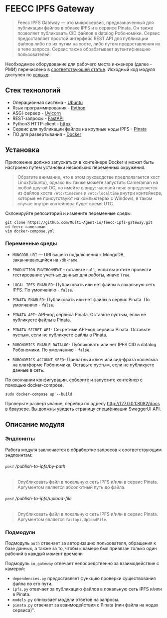 # FEECC IPFS Gateway

> Feecc IPFS Gateway — это микросервис, предназначенный для публикации файлов в облаке IPFS и в сервисе Pinata. 
> Он также позволяет публиковать CID файлов в datalog Робономики. Сервис предоставляет простой интерфейс REST API для 
> публикации файлов либо по их путям на хосте, либо путем предоставления их в теле запроса. Сервис также обрабатывает 
> аутентификацию пользователей.

Необходимое оборудование для рабочего места инженера (далее - РМИ) перечислено в [соответствующей статье](./workbench-and-components.md).
Исходный код модуля доступен по [сслыке](https://github.com/Multi-Agent-io/feecc-ipfs-gateway).

## Стек технологий

- Операционная система - [Ubuntu](https://ubuntu.com/)
- Язык программирования - [Python](https://www.python.org/)
- ASGI-сервер - [Uvicorn](https://www.uvicorn.org/)
- REST-запросы - [FastAPI](https://fastapi.tiangolo.com/)
- Python3 HTTP-client - [httpx](https://www.python-httpx.org/)
- Сервис для публикации файлов на крупные ноды IPFS - [Pinata](https://www.pinata.cloud/)
- ПО для развертывания - [Docker](https://www.docker.com/)

## Установка

Приложение должно запускаться в контейнере Docker и может быть настроено путем установки нескольких переменных окружения.

> Обратите внимание, что в этом руководстве предполагается хост Linux(Ubuntu), однако вы также можете запустить Cameraman
> на любой другой ОС, но имейте в виду: часовой пояс определяется из файлов хоста `/etc/timezone` и `/etc/localtime` внутри 
> контейнера, которые не присутствуют на компьютерах с Windows, в таком случае внутри контейнера будет время UTC.

Склонируйте репозиторий и измените переменные среды:
```
git clone https://github.com/Multi-Agent-io/feecc-ipfs-gateway.git
cd feecc-cameraman
vim docker-compose.yml
```

### Переменные среды

- `MONGODB_URI` — URI вашего подключения к MongoDB, заканчивающийся на `/db-name`.

- `PRODUCTION_ENVIRONMENT` - оставьте `null`, если вы хотите провести тестирование учетных данных для работы, иначе `True`.

- `LOCAL_IPFS_ENABLED`- Публиковать или нет файлы в локальную сеть IPFS. По умолчанию - `false`.

- `PINATA_ENABLED`- Публиковать или нет файлы в сервис Pinata. По умолчанию - `false`.

- `PINATA_API`- API-код сервиса Pinata. Оставьте пустым, если не публикуете файлы в Pinata.

- `PINATA_SECRET_API`- Секретный API-код сервиса Pinata. Оставьте пустым, если не публикуете файлы в Pinata.

- `ROBONOMICS_ENABLE_DATALOG`- Публиковать или нет IPFS CID в datalog Робономики. По умолчанию - `false`.

- `ROBONOMICS_ACCOUNT_SEED`- Приватный ключ или сид-фраза кошелька на платформе Робономика. Оставьте пустым, если не публикуете данные в сеть.

По окончании конфигурации, соберите и запустите контейнер с помощью docker-compose. 
```
sudo docker-compose up --build
```

Проверьте развертывание, перейдя по адресу http://127.0.0.1:8082/docs в браузере. Вы должны увидеть страницу спецификации SwaggerUI API.

## Описание модуля

### Эндпоинты

Работа модуля заключается в обрабортке запросов к соответствующим эндпоинтам:

###### `post` /publish-to-ipfs/by-path  
> Опубликовать файл в локальную сеть IPFS и/или в сервис Pinata. Аргументом является абсолютный путь до файла.

###### `post` /publish-to-ipfs/upload-file
> Опубликовать файл в локальную сеть IPFS и/или в сервис Pinata. Аргументом является `fastapi.UploadFile`.

### Подмодули

Подмодуль `auth` отвечает за авторизацию пользователя, обращения к базе данных, а также за то, чтобы к камере был привязан
только один рабочий в каждый момент времени

Подмодуль `io_gateway` отвечает непосредственно за взаимодействие с камерой:

  - `dependencies.py` предоставляет функцию проверки существования файла по его пути.
  - `ipfs.py` отвечает за публикацию файлов в локальную сеть IPFS и/или в Pinata.
  - `models.py` описывает модели ответов на запросы.
  - `pinata.py` отвечает за взаимодействия с Pinata (пин файла на нодах сервиса)".